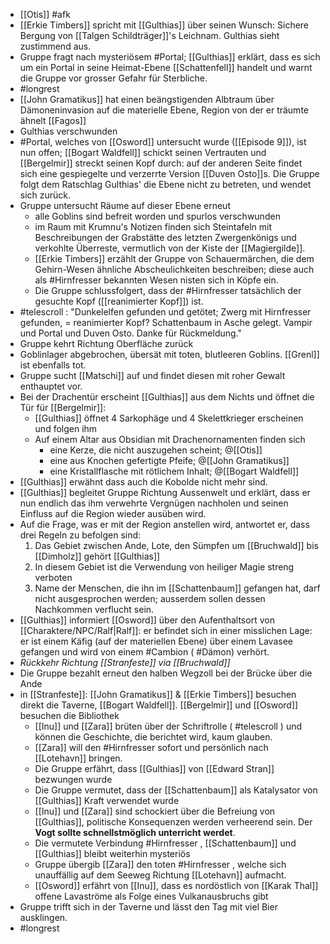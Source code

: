 - [[Otis]] #afk
- [[Erkie Timbers]] spricht mit [[Gulthias]] über seinen Wunsch: Sichere Bergung von [[Talgen Schildträger]]'s Leichnam. Gulthias sieht zustimmend aus.
- Gruppe fragt nach mysteriösem #Portal; [[Gulthias]] erklärt, dass es sich um ein Portal in seine Heimat-Ebene [[Schattenfell]] handelt und warnt die Gruppe vor grosser Gefahr für Sterbliche. 
- #longrest 
- [[John Gramatikus]] hat einen beängstigenden Albtraum über Dämoneninvasion auf die materielle Ebene, Region von der er träumte ähnelt [[Fagos]]
- Gulthias verschwunden
- #Portal, welches von [[Osword]] untersucht wurde ([[Episode 9]]), ist nun offen; [[Bogart Waldfell]] schickt seinen Vertrauten und [[Bergelmir]] streckt seinen Kopf durch: auf der anderen Seite findet sich eine gespiegelte und verzerrte Version [[Duven Osto]]s. Die Gruppe folgt dem Ratschlag Gulthias' die Ebene nicht zu betreten, und wendet sich zurück.
- Gruppe untersucht Räume auf dieser Ebene erneut
	- alle Goblins sind befreit worden und spurlos verschwunden
	- im Raum mit Krumnu's Notizen finden sich Steintafeln mit Beschreibungen der Grabstätte des letzten Zwergenkönigs und verkohlte Überreste, vermutlich von der Kiste der [[Magiergilde]].
	- [[Erkie Timbers]] erzählt der Gruppe von Schauermärchen, die dem Gehirn-Wesen ähnliche Abscheulichkeiten beschreiben; diese auch als #Hirnfresser bekannten Wesen nisten sich in Köpfe ein.
	- Die Gruppe schlussfolgert, dass der #Hirnfresser  tatsächlich der gesuchte Kopf ([[reanimierter Kopf]]) ist.
- #telescroll : "Dunkelelfen gefunden und getötet; Zwerg mit Hirnfresser gefunden, = reanimierter Kopf? Schattenbaum in Asche gelegt. Vampir und Portal und Duven Osto. Danke für Rückmeldung."
- Gruppe kehrt Richtung Oberfläche zurück
- Goblinlager abgebrochen, übersät mit toten, blutleeren Goblins. [[Grenl]] ist ebenfalls tot.
- Gruppe sucht [[Matschi]] auf und findet diesen mit roher Gewalt enthauptet vor.
- Bei der Drachentür erscheint [[Gulthias]] aus dem Nichts und öffnet die Tür für [[Bergelmir]]:
	- [[Gulthias]] öffnet 4 Sarkophäge und 4 Skelettkrieger erscheinen und folgen ihm
	- Auf einem Altar aus Obsidian mit Drachenornamenten finden sich
		- eine Kerze, die nicht auszugehen scheint; @[[Otis]]
		- eine aus Knochen gefertigte Pfeife; @[[John Gramatikus]]
		- eine Kristallflasche mit rötlichem Inhalt; @[[Bogart Waldfell]]
- [[Gulthias]] erwähnt dass auch die Kobolde nicht mehr sind.
- [[Gulthias]] begleitet Gruppe Richtung Aussenwelt und erklärt, dass er nun endlich das ihm verwehrte Vergnügen nachholen und seinen Einfluss auf die Region wieder ausüben wird. 
- Auf die Frage, was er mit der Region anstellen wird, antwortet er, dass drei Regeln zu befolgen sind:
	1. Das Gebiet zwischen Ande, Lote, den Sümpfen um [[Bruchwald]] bis [[Dimholz]] gehört [[Gulthias]]
	2. In diesem Gebiet ist die Verwendung von heiliger Magie streng verboten
	3. Name der Menschen, die ihn im [[Schattenbaum]] gefangen hat, darf nicht ausgesprochen werden; ausserdem sollen dessen Nachkommen verflucht sein. 
- [[Gulthias]] informiert [[Osword]] über den Aufenthaltsort von [[Charaktere/NPC/Ralf|Ralf]]: er befindet sich in einer misslichen Lage: er ist einem Käfig (auf der materiellen Ebene) über einem Lavasee gefangen und wird von einem #Cambion ( #Dämon) verhört. 
- *Rückkehr Richtung [[Stranfeste]] via [[Bruchwald]]* 
- Die Gruppe bezahlt erneut den halben Wegzoll bei der Brücke über die Ande 
- in [[Stranfeste]]: [[John Gramatikus]] & [[Erkie Timbers]] besuchen direkt die Taverne, [[Bogart Waldfell]]. [[Bergelmir]] und [[Osword]] besuchen die Bibliothek
	- [[Inu]] und [[Zara]] brüten über der Schriftrolle ( #telescroll ) und können die Geschichte, die berichtet wird, kaum glauben.
	- [[Zara]] will den #Hirnfresser sofort und persönlich nach [[Lotehavn]] bringen.
	- Die Gruppe erfährt, dass [[Gulthias]] von [[Edward Stran]] bezwungen wurde
	- Die Gruppe vermutet, dass der [[Schattenbaum]] als Katalysator von [[Gulthias]] Kraft verwendet wurde
	- [[Inu]] und [[Zara]] sind schockiert über die Befreiung von [[Gulthias]], politische Konsequenzen werden verheerend sein. Der **Vogt sollte schnellstmöglich unterricht werdet**.
	- Die vermutete Verbindung #Hirnfresser , [[Schattenbaum]] und [[Gulthias]] bleibt weiterhin mysteriös
	- Gruppe übergib [[Zara]] den toten #Hirnfresser , welche sich unauffällig auf dem Seeweg Richtung [[Lotehavn]] aufmacht.
	- [[Osword]] erfährt von [[Inu]], dass es nordöstlich von [[Karak Thal]] offene Lavaströme als Folge eines Vulkanausbruchs gibt
- Gruppe trifft sich in der Taverne und lässt den Tag mit viel Bier ausklingen.
- #longrest